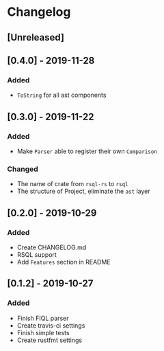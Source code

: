 # Changelog

## [Unreleased]

## [0.4.0] - 2019-11-28
### Added
- `ToString` for all ast components

## [0.3.0] - 2019-11-22
### Added
- Make `Parser` able to register their own `Comparison`

### Changed
- The name of crate from `rsql-rs` to `rsql`
- The structure of Project, eliminate the `ast` layer

## [0.2.0] - 2019-10-29
### Added
- Create CHANGELOG.md
- RSQL support
- Add `Features` section in README

## [0.1.2] - 2019-10-27
### Added
- Finish FIQL parser
- Create travis-ci settings
- Finish simple tests
- Create rustfmt settings


